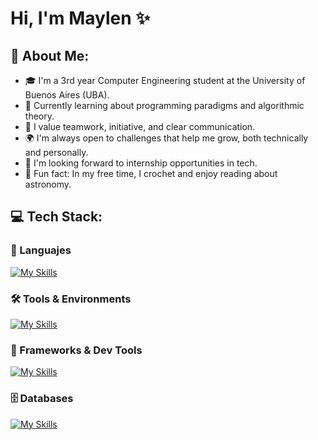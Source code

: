 # Hi, I'm Maylen ✨
## 💫 About Me:
- 🎓 I'm a 3rd year Computer Engineering student at the University of Buenos Aires (UBA).  
- 🚀 Currently learning about programming paradigms and algorithmic theory.
- 🤝 I value teamwork, initiative, and clear communication.  
- 🌍 I'm always open to challenges that help me grow, both technically and personally.  
- 📌 I'm looking forward to internship opportunities in tech.
- 🌌 Fun fact: In my free time, I crochet and enjoy reading about astronomy.

## 💻 Tech Stack:

### 🧠 Languajes
[![My Skills](https://skillicons.dev/icons?i=c,java,py,js,html,css,scala)](https://skillicons.dev)

### 🛠️ Tools & Environments
[![My Skills](https://skillicons.dev/icons?i=git,github,vscode,idea,linux,sublime)](https://skillicons.dev)

### 🧰 Frameworks & Dev Tools
[![My Skills](https://skillicons.dev/icons?i=flask,docker)](https://skillicons.dev)

### 🗄️ Databases
[![My Skills](https://skillicons.dev/icons?i=postgres)](https://skillicons.dev)
